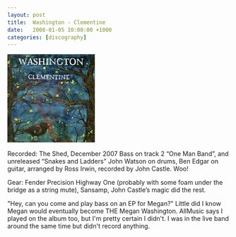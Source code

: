 ```yaml
---
layout: post
title:  Washington - Clementine
date:   2008-01-05 10:00:00 +1000
categories: [discography]
---
```


![](/assets/discography/clementine.jpg)

Recorded: The Shed, December 2007
Bass on track 2 “One Man Band”, and unreleased “Snakes and Ladders”
John Watson on drums, Ben Edgar on guitar, arranged by Ross Irwin, recorded by John Castle. Woo!

Gear: Fender Precision Highway One (probably with some foam under the bridge as a string mute), Sansamp, John Castle’s magic did the rest.

"Hey, can you come and play bass on an EP for Megan?" Little did I know Megan would eventually become THE Megan Washington. AllMusic says I played on the album too, but I'm pretty certain I didn't. I was in the live band around the same time but didn't record anything.